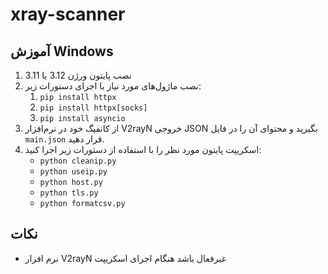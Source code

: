 # xray-scanner

## آموزش Windows

1. نصب پایتون ورژن 3.12 یا 3.11
2. نصب ماژول‌های مورد نیاز با اجرای دستورات زیر:
    1. `pip install httpx`
    2. `pip install httpx[socks]`
    3. `pip install asyncio`
3. از کانفیگ خود در نرم‌افزار V2rayN خروجی JSON بگیرید و محتوای آن را در فایل `main.json` قرار دهید.
4. اسکریپت پایتون مورد نظر را با استفاده از دستورات زیر اجرا کنید:
    * `python cleanip.py`
    * `python useip.py`
    * `python host.py`
    * `python tls.py`
    * `python formatcsv.py`

## نکات

* نرم افزار V2rayN غیرفعال باشد هنگام اجرای اسکریپت

